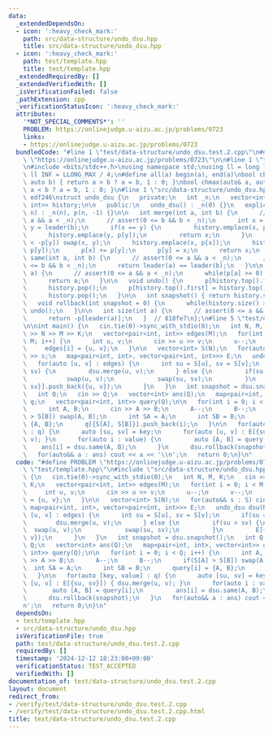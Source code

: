 ```yaml
---
data:
  _extendedDependsOn:
  - icon: ':heavy_check_mark:'
    path: src/data-structure/undo_dsu.hpp
    title: src/data-structure/undo_dsu.hpp
  - icon: ':heavy_check_mark:'
    path: test/template.hpp
    title: test/template.hpp
  _extendedRequiredBy: []
  _extendedVerifiedWith: []
  _isVerificationFailed: false
  _pathExtension: cpp
  _verificationStatusIcon: ':heavy_check_mark:'
  attributes:
    '*NOT_SPECIAL_COMMENTS*': ''
    PROBLEM: https://onlinejudge.u-aizu.ac.jp/problems/0723
    links:
    - https://onlinejudge.u-aizu.ac.jp/problems/0723
  bundledCode: "#line 1 \"test/data-structure/undo_dsu.test.2.cpp\"\n#define PROBLEM\
    \ \"https://onlinejudge.u-aizu.ac.jp/problems/0723\"\n\n#line 1 \"test/template.hpp\"\
    \n#include <bits/stdc++.h>\nusing namespace std;\nusing ll = long long;\nconst\
    \ ll INF = LLONG_MAX / 4;\n#define all(a) begin(a), end(a)\nbool chmin(auto& a,\
    \ auto b) { return a > b ? a = b, 1 : 0; }\nbool chmax(auto& a, auto b) { return\
    \ a < b ? a = b, 1 : 0; }\n#line 1 \"src/data-structure/undo_dsu.hpp\"\n// base:\
    \ edf246\nstruct undo_dsu {\n   private:\n   int _n;\n   vector<int> p;\n   stack<pair<int,\
    \ int>> history;\n\n   public:\n   undo_dsu() : _n(0) {}\n   explicit undo_dsu(int\
    \ n) : _n(n), p(n, -1) {}\n\n   int merge(int a, int b) {\n      // assert(0 <=\
    \ a && a < _n);\n      // assert(0 <= b && b < _n);\n      int x = leader(a),\
    \ y = leader(b);\n      if(x == y) {\n         history.emplace(x, p[x]);\n   \
    \      history.emplace(y, p[y]);\n         return x;\n      }\n      if(-p[x]\
    \ < -p[y]) swap(x, y);\n      history.emplace(x, p[x]);\n      history.emplace(y,\
    \ p[y]);\n      p[x] += p[y];\n      p[y] = x;\n      return x;\n   }\n\n   bool\
    \ same(int a, int b) {\n      // assert(0 <= a && a < _n);\n      // assert(0\
    \ <= b && b < _n);\n      return leader(a) == leader(b);\n   }\n\n   int leader(int\
    \ a) {\n      // assert(0 <= a && a < _n);\n      while(p[a] >= 0) a = p[a];\n\
    \      return a;\n   }\n\n   void undo() {\n      p[history.top().first] = history.top().second;\n\
    \      history.pop();\n      p[history.top().first] = history.top().second;\n\
    \      history.pop();\n   }\n\n   int snapshot() { return history.size(); }\n\n\
    \   void rollback(int snapshot = 0) {\n      while(history.size() > snapshot)\
    \ undo();\n   }\n\n   int size(int a) {\n      // assert(0 <= a && a < _n);\n\
    \      return -p[leader(a)];\n   }  // 818fe7\n};\n#line 5 \"test/data-structure/undo_dsu.test.2.cpp\"\
    \n\nint main() {\n   cin.tie(0)->sync_with_stdio(0);\n   int N, M, K;\n   cin\
    \ >> N >> M >> K;\n   vector<pair<int, int>> edges(M);\n   for(int i = 0; i <\
    \ M; i++) {\n      int u, v;\n      cin >> u >> v;\n      u--;\n      v--;\n \
    \     edges[i] = {u, v};\n   }\n\n   vector<int> S(N);\n   for(auto&& s : S) cin\
    \ >> s;\n   map<pair<int, int>, vector<pair<int, int>>> E;\n   undo_dsu dsu(N);\n\
    \   for(auto [u, v] : edges) {\n      int su = S[u], sv = S[v];\n      if(su ==\
    \ sv) {\n         dsu.merge(u, v);\n      } else {\n         if(su > sv) {\n \
    \           swap(u, v);\n            swap(su, sv);\n         }\n         E[{su,\
    \ sv}].push_back({u, v});\n      }\n   }\n   int snapshot = dsu.snapshot();\n\
    \   int Q;\n   cin >> Q;\n   vector<int> ans(Q);\n   map<pair<int, int>, vector<int>>\
    \ q;\n   vector<pair<int, int>> query(Q);\n\n   for(int i = 0; i < Q; i++) {\n\
    \      int A, B;\n      cin >> A >> B;\n      A--;\n      B--;\n      if(S[A]\
    \ > S[B]) swap(A, B);\n      int SA = A;\n      int SB = B;\n      query[i] =\
    \ {A, B};\n      q[{S[A], S[B]}].push_back(i);\n   }\n\n   for(auto [key, value]\
    \ : q) {\n      auto [su, sv] = key;\n      for(auto [u, v] : E[{su, sv}]) { dsu.merge(u,\
    \ v); }\n      for(auto i : value) {\n         auto [A, B] = query[i];\n     \
    \    ans[i] = dsu.same(A, B);\n      }\n      dsu.rollback(snapshot);\n   }\n\
    \   for(auto&& a : ans) cout << a << '\\n';\n   return 0;\n}\n"
  code: "#define PROBLEM \"https://onlinejudge.u-aizu.ac.jp/problems/0723\"\n\n#include\
    \ \"test/template.hpp\"\n#include \"src/data-structure/undo_dsu.hpp\"\n\nint main()\
    \ {\n   cin.tie(0)->sync_with_stdio(0);\n   int N, M, K;\n   cin >> N >> M >>\
    \ K;\n   vector<pair<int, int>> edges(M);\n   for(int i = 0; i < M; i++) {\n \
    \     int u, v;\n      cin >> u >> v;\n      u--;\n      v--;\n      edges[i]\
    \ = {u, v};\n   }\n\n   vector<int> S(N);\n   for(auto&& s : S) cin >> s;\n  \
    \ map<pair<int, int>, vector<pair<int, int>>> E;\n   undo_dsu dsu(N);\n   for(auto\
    \ [u, v] : edges) {\n      int su = S[u], sv = S[v];\n      if(su == sv) {\n \
    \        dsu.merge(u, v);\n      } else {\n         if(su > sv) {\n          \
    \  swap(u, v);\n            swap(su, sv);\n         }\n         E[{su, sv}].push_back({u,\
    \ v});\n      }\n   }\n   int snapshot = dsu.snapshot();\n   int Q;\n   cin >>\
    \ Q;\n   vector<int> ans(Q);\n   map<pair<int, int>, vector<int>> q;\n   vector<pair<int,\
    \ int>> query(Q);\n\n   for(int i = 0; i < Q; i++) {\n      int A, B;\n      cin\
    \ >> A >> B;\n      A--;\n      B--;\n      if(S[A] > S[B]) swap(A, B);\n    \
    \  int SA = A;\n      int SB = B;\n      query[i] = {A, B};\n      q[{S[A], S[B]}].push_back(i);\n\
    \   }\n\n   for(auto [key, value] : q) {\n      auto [su, sv] = key;\n      for(auto\
    \ [u, v] : E[{su, sv}]) { dsu.merge(u, v); }\n      for(auto i : value) {\n  \
    \       auto [A, B] = query[i];\n         ans[i] = dsu.same(A, B);\n      }\n\
    \      dsu.rollback(snapshot);\n   }\n   for(auto&& a : ans) cout << a << '\\\
    n';\n   return 0;\n}\n"
  dependsOn:
  - test/template.hpp
  - src/data-structure/undo_dsu.hpp
  isVerificationFile: true
  path: test/data-structure/undo_dsu.test.2.cpp
  requiredBy: []
  timestamp: '2024-12-12 18:23:00+09:00'
  verificationStatus: TEST_ACCEPTED
  verifiedWith: []
documentation_of: test/data-structure/undo_dsu.test.2.cpp
layout: document
redirect_from:
- /verify/test/data-structure/undo_dsu.test.2.cpp
- /verify/test/data-structure/undo_dsu.test.2.cpp.html
title: test/data-structure/undo_dsu.test.2.cpp
---
```

